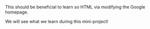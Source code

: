 This should be beneficial to learn so HTML via modifying the Google homepage.

We will see what we learn during this mini-project!